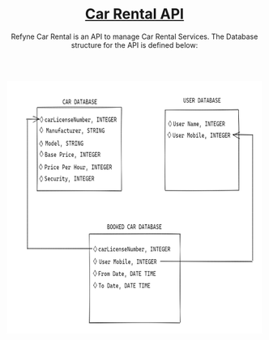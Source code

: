 <h1 align="center"><a href="https://refyne-car-rental-api.herokuapp.com/" target="_blank">Car Rental API</a></h1>
<p align="center">
Refyne Car Rental is an API to manage Car Rental Services. The Database structure for the API is defined below:
</p>
<br>
<br>
<p align="center">
<img src="https://github.com/divy-14/Refyne_CarRental/blob/main/DataBaseLayout.png" alt="demo Xmeme" width="800px" height="500px">
</p>
